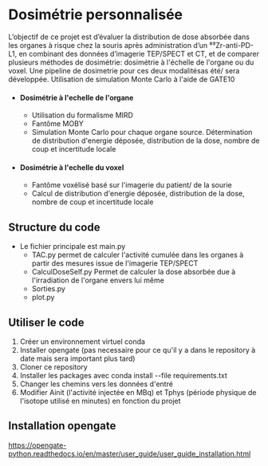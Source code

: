 # Dosimétrie personnalisée
L’objectif de ce projet est d’évaluer la distribution de dose absorbée dans les organes à risque chez la souris après administration d’un ⁸⁹Zr-anti-PD-L1, en combinant des données d’imagerie TEP/SPECT et CT, et de comparer plusieurs méthodes de dosimétrie: dosimétrie à l'échelle de l'organe ou du voxel.
Une pipeline de dosimetrie pour ces deux modalitésas été/ sera développée.
Utilisation de simulation Monte Carlo à l'aide de GATE10

- #### Dosimétrie à l'echelle de l'organe
  - Utilisation du formalisme MIRD
  - Fantôme MOBY
  - Simulation Monte Carlo pour chaque organe source. Détermination de distribution d'energie déposée, distribution de la dose, nombre de coup et incertitude locale
    
- #### Dosimétrie à l'echelle du voxel
  - Fantôme voxélisé basé sur l'imagerie du patient/ de la sourie
  - Calcul de distribution d'energie déposée, distribution de la dose, nombre de coup et incertitude locale



## Structure du code
- Le fichier principale est main.py
  - TAC.py  permet de calculer l'activité cumulée dans les organes à partir des mesures issue de l'imagerie TEP/SPECT
  - CalculDoseSelf.py  Permet de calculer la dose absorbée due à l'irradiation de l'organe envers lui même
  - Sorties.py
  - plot.py




## Utiliser le code

1. Créer un environnement virtuel conda
2. Installer opengate (pas necessaire pour ce qu'il y a dans le repository à date mais sera important plus tard)
3. Cloner ce repository
4. Installer les packages avec conda install --file requirements.txt
5. Changer les chemins vers les données d'entré
6. Modifier Ainit (l'activité injectée en MBq) et Tphys (période physique de l'isotope utilisé en minutes) en fonction du projet


## Installation opengate
https://opengate-python.readthedocs.io/en/master/user_guide/user_guide_installation.html
